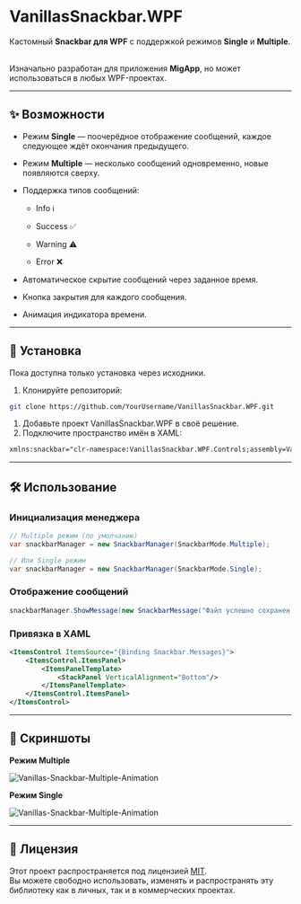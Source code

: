 # VanillasSnackbar.WPF

Кастомный **Snackbar для WPF** с поддержкой режимов **Single** и **Multiple**.  

Изначально разработан для приложения **MigApp**, но может использоваться в любых WPF-проектах.

---

## ✨ Возможности

- Режим **Single** — поочерёдное отображение сообщений, каждое следующее ждёт окончания предыдущего.  

- Режим **Multiple** — несколько сообщений одновременно, новые появляются сверху.  

- Поддержка типов сообщений:

  - Info ℹ️  

  - Success ✅  
  
  - Warning ⚠️  
  
  - Error ❌  

- Автоматическое скрытие сообщений через заданное время.  

- Кнопка закрытия для каждого сообщения.  

- Анимация индикатора времени.  

---

## 🚀 Установка

Пока доступна только установка через исходники.

1. Клонируйте репозиторий:
```bash
git clone https://github.com/YourUsername/VanillasSnackbar.WPF.git
```
1. Добавьте проект VanillasSnackbar.WPF в своё решение.
2. Подключите пространство имён в XAML:
```xml
xmlns:snackbar="clr-namespace:VanillasSnackbar.WPF.Controls;assembly=VanillasSnackbar.WPF"
```

---

## 🛠 Использование

### Инициализация менеджера
```csharp
// Multiple режим (по умолчанию)
var snackbarManager = new SnackbarManager(SnackbarMode.Multiple);

// Или Single режим
var snackbarManager = new SnackbarManager(SnackbarMode.Single);
```

### Отображение сообщений
```csharp
snackbarManager.ShowMessage(new SnackbarMessage("Файл успешно сохранен!", SnackbarType.Success, TimeSpan.FromSeconds(3)));
```

### Привязка в XAML
```xml
<ItemsControl ItemsSource="{Binding Snackbar.Messages}">
    <ItemsControl.ItemsPanel>
        <ItemsPanelTemplate>
            <StackPanel VerticalAlignment="Bottom"/>
        </ItemsPanelTemplate>
    </ItemsControl.ItemsPanel>
</ItemsControl>
```

---

## 📸 Скриншоты

**Режим Multiple**

<img src="https://media2.giphy.com/media/v1.Y2lkPTc5MGI3NjExcHh6bGd0dGkwbmtubnlqMDc0a3M0NHhwZWp4N3FkMGg0MTFjbTc0YiZlcD12MV9pbnRlcm5hbF9naWZfYnlfaWQmY3Q9Zw/oXGtmVNEZrVNGVCwEb/giphy.gif" alt="Vanillas-Snackbar-Multiple-Animation" border="0">

**Режим Single**

<img src="https://media4.giphy.com/media/v1.Y2lkPTc5MGI3NjExNjB6bnMxdDJ3YTc2d3JrZGRrc2x2OWVmdjJrd2ptbThxYWduejQ3dyZlcD12MV9pbnRlcm5hbF9naWZfYnlfaWQmY3Q9Zw/dFRR9cv51lA8NZmJ3K/giphy.gif" alt="Vanillas-Snackbar-Multiple-Animation" border="0">

---

## 📄 Лицензия

Этот проект распространяется под лицензией [MIT](https://github.com/Vanilla76e2/VanillasSnackbar.WPF/blob/main/LICENCE).  
Вы можете свободно использовать, изменять и распространять эту библиотеку как в личных, так и в коммерческих проектах.
